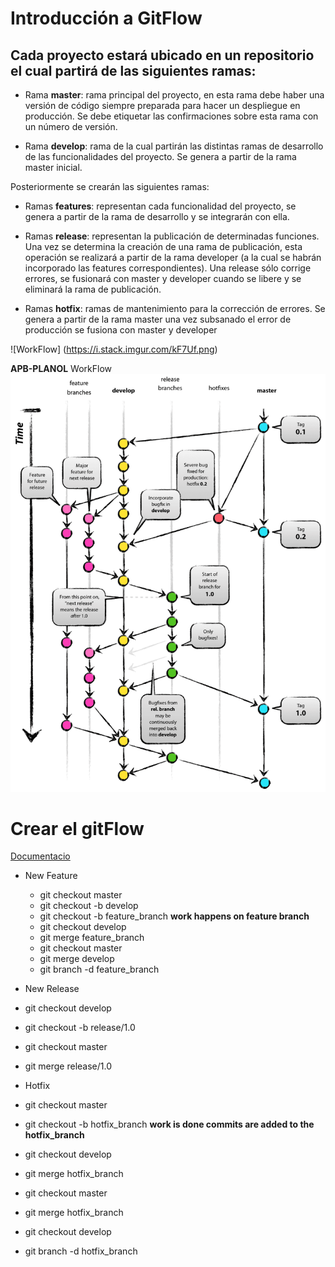 # Introducción a GitFlow 

 

## Cada proyecto estará ubicado en un repositorio el cual partirá de las siguientes ramas: 

 
- Rama **master**: rama principal del proyecto, en esta rama debe haber una versión de código siempre preparada para hacer un despliegue en producción. Se debe etiquetar las confirmaciones sobre esta rama con un número de versión. 

- Rama **develop**: rama de la cual partirán las distintas ramas de desarrollo de las funcionalidades del proyecto. Se genera a partir de la rama master inicial. 

 
Posteriormente se crearán las siguientes ramas: 

 
- Ramas **features**: representan cada funcionalidad del proyecto, se genera a partir de la rama de desarrollo y se integrarán con ella. 

- Ramas **release**: representan la publicación de determinadas funciones. Una vez se determina la creación de una rama de publicación, esta operación se realizará a partir de la rama developer (a la cual se habrán incorporado las features correspondientes). Una release sólo corrige errores, se fusionará con master y developer cuando se libere y se eliminará la rama de publicación. 

- Ramas **hotfix**: ramas de mantenimiento para la corrección de errores. Se genera a partir de la rama master una vez subsanado el error de producción se fusiona con master y developer 

 
![WorkFlow] (https://i.stack.imgur.com/kF7Uf.png) 

**APB-PLANOL** WorkFlow
<img src=/images/workFlow.png alt="APB-PLANOL workFlow">

# Crear el gitFlow
 [Documentacio](https://www.atlassian.com/git/tutorials/comparing-workflows/gitflow-workflow)

- New Feature
  - git checkout master
  - git checkout -b develop
  - git checkout -b feature_branch
  **work happens on feature branch**
  - git checkout develop
  - git merge feature_branch
  - git checkout master
  - git merge develop
  - git branch -d feature_branch

 - New Release
  - git checkout develop
  - git checkout -b release/1.0
  - git checkout master
  - git merge release/1.0

 - Hotfix
  - git checkout master 
  - git checkout -b hotfix_branch 
    **work is done commits are added to the hotfix_branch** 
  - git checkout develop 
  - git merge hotfix_branch 
  - git checkout master 
  - git merge hotfix_branch
  - git checkout develop 
  - git branch -d hotfix_branch



